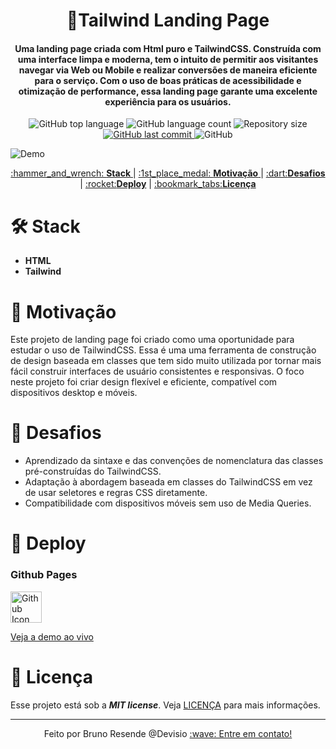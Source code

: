 <h1 align="center">
  🍃Tailwind Landing Page
    <br>
</h1>

<h4 align="center">
  Uma landing page criada com Html puro e TailwindCSS. Construída com uma interface limpa e moderna, tem o intuito de permitir aos visitantes navegar via Web ou Mobile e realizar conversões de maneira eficiente para o serviço. Com o uso de boas práticas de acessibilidade e otimização de performance, essa landing page garante uma excelente experiência para os usuários.
</h4>
<p align="center">
  <img alt="GitHub top language" src="https://img.shields.io/github/languages/top/bresends/taiwind_landing">

  <img alt="GitHub language count" src="https://img.shields.io/github/languages/count/bresends/taiwind_landing">

  <img alt="Repository size" src="https://img.shields.io/github/languages/code-size/bresends/taiwind_landing">
  <a href="https://github.com/bresends/metronome/commits/master">
    <img alt="GitHub last commit" src="https://img.shields.io/github/last-commit/bresends/taiwind_landing">
  </a>
  <img alt="GitHub" src="https://img.shields.io/github/license/bresends/taiwind_landing">
</p>

![Demo](https://i.imgur.com/zejJzHl.gif)

<p align="center">
  <a href="#hammer_and_wrench-Stack">:hammer_and_wrench: <strong>Stack</strong> </a> |
  <a href="#1st_place_medal-Motivação">:1st_place_medal: <strong>Motivação</strong> </a> |
  <a href="#dart-Desafios">:dart:<strong>Desafios</strong></a> |
  <a href="#rocket-Deploy">:rocket:<strong>Deploy</strong></a> |
  <a href="#bookmark_tabs-Licença">:bookmark_tabs:<strong>Licença</strong></a>
</p>

# :hammer_and_wrench: Stack

- **HTML**
- **Tailwind**

# :1st_place_medal: Motivação

Este projeto de landing page foi criado como uma oportunidade para estudar o uso de TailwindCSS. Essa é uma uma ferramenta de construção de design baseada em classes que tem sido muito utilizada por tornar mais fácil construir interfaces de usuário consistentes e responsivas. O foco neste projeto foi criar design flexível e eficiente, compatível com dispositivos desktop e móveis.

# :dart: Desafios

- Aprendizado da sintaxe e das convenções de nomenclatura das classes pré-construídas do TailwindCSS.
- Adaptação à abordagem baseada em classes do TailwindCSS em vez de usar seletores e regras CSS diretamente.
- Compatibilidade com dispositivos móveis sem uso de Media Queries.

# :rocket: Deploy
### Github Pages
<a href="https://bresends.github.io/taiwind_landing/">
    <img src="https://cdn-icons-png.flaticon.com/512/25/25231.png" width="50" height="50" alt="Github Icon">
</a>

[Veja a demo ao vivo](https://bresends.github.io/taiwind_landing/)

# :bookmark_tabs: Licença

Esse projeto está sob a **_MIT license_**. Veja [LICENÇA](https://github.com/bresends/taiwind_landing/blob/main/License.md) para mais informações.

---

<p align="center">
  <span>Feito por Bruno Resende @Devisio</span>
  <a href="https://www.linkedin.com/in/bresends/"> :wave: Entre em contato!</a> 
</p>
